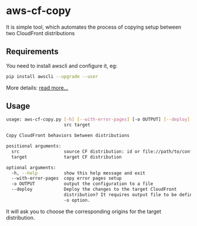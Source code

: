 # aws-cf-copy
It is simple tool, which automates the process of copying setup between two CloudFront distributions

## Requirements
You need to install awscli and configure it, eg:
```bash
pip install awscli --upgrade --user
```
More details: [read more...](https://docs.aws.amazon.com/cli/latest/userguide/installing.html)

## Usage
```bash
usage: aws-cf-copy.py [-h] [--with-error-pages] [-o OUTPUT] [--deploy]
                      src target

Copy CloudFront behaviors between distributions

positional arguments:
  src                 source CF distribution: id or file://path/to/config.json
  target              target CF distribution

optional arguments:
  -h, --help          show this help message and exit
  --with-error-pages  copy error pages setup
  -o OUTPUT           output the configuration to a file
  --deploy            Deploy the changes to the target CloudFront
                      distribution? It requires output file to be defined in
                      -o option.
```
It will ask you to choose the corresponding origins for the target distribution. 